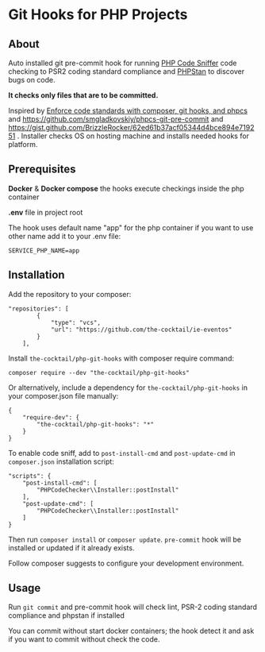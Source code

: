 # Git Hooks for PHP Projects 

## About

Auto installed git pre-commit hook for running [PHP Code Sniffer](https://github.com/squizlabs/PHP_CodeSniffer) 
code checking to PSR2 coding standard compliance and [PHPStan](https://github.com/phpstan/phpstan) to discover bugs on code. 

**It checks only files that are to be committed.**

Inspired by [Enforce code standards with composer, git hooks, and phpcs](http://tech.zumba.com/2014/04/14/control-code-quality/) and https://github.com/smgladkovskiy/phpcs-git-pre-commit and https://gist.github.com/BrizzleRocker/62ed61b37acf05344d4bce894e719251 . Installer checks OS on hosting machine and installs needed hooks for platform.

## Prerequisites

**Docker** & **Docker compose** the hooks execute checkings inside the php container

**.env** file in project root 

The hook uses default name "app" for the php container if you want to use other name add it to your .env file:

    
    SERVICE_PHP_NAME=app
    

## Installation

Add the repository to your composer:

    "repositories": [
            {
                "type": "vcs",
                "url": "https://github.com/the-cocktail/ie-eventos"
            }
        ],

Install `the-cocktail/php-git-hooks` with composer require command:

    composer require --dev "the-cocktail/php-git-hooks"

Or alternatively, include a dependency for `the-cocktail/php-git-hooks` in your composer.json file manually:

    {
        "require-dev": {
            "the-cocktail/php-git-hooks": "*"
        }
    }

To enable code sniff, аdd to `post-install-cmd` and `post-update-cmd` in `composer.json` installation script:

    "scripts": {
        "post-install-cmd": [
            "PHPCodeChecker\\Installer::postInstall"
        ],
        "post-update-cmd": [
            "PHPCodeChecker\\Installer::postInstall"
        ]
    }

Then run `composer install` or `composer update`. `pre-commit` hook will be installed or updated if it already exists.

Follow composer suggests to configure your development environment.

## Usage

Run `git commit` and pre-commit hook will check lint, PSR-2 coding standard compliance and phpstan if installed

You can commit without start docker containers; the hook detect it and ask if you want to commit without check the code.


